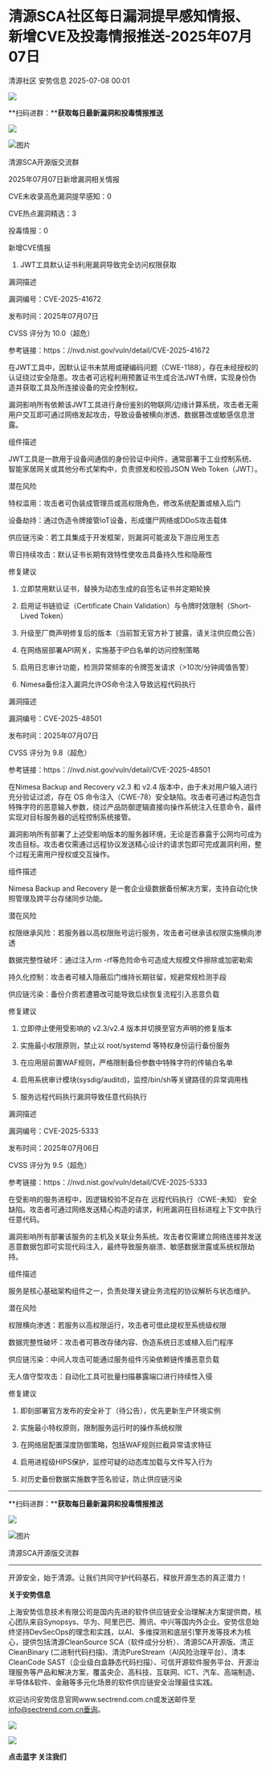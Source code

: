 #  清源SCA社区每日漏洞提早感知情报、新增CVE及投毒情报推送-2025年07月07日  
清源社区  安势信息   2025-07-08 00:01  
  
![](https://mmbiz.qpic.cn/sz_mmbiz_gif/ibSWU7ian1thvJpbKXyJVyQ2vRt08HVKaXPaHV41WepeiaRMSGeQjolNavSyuzCuMhxnZiaz3AcjLicY7zt63GDPvicQ/640?wx_fmt=gif "")  
  
**扫码进群：****获取每日最新漏洞和投毒情报推送**  
  
![](https://mmbiz.qpic.cn/sz_mmbiz_png/ibSWU7ian1thvmztPp3xLtlndTI3hicuiaicibCTVCVYDPFvyLiaXplaU1n6RPlNTVrKQnHQs7Vl78649iaLksSXWoA0NQ/640?wx_fmt=png&from=appmsg "")  
  
![图片](https://mmbiz.qpic.cn/sz_mmbiz_png/MVPvEL7Qg0HJalXIBXGXSBFLMk2TZAqh23iaHwLpprUov8bNQ95dWDVMTq4qGicM3G6cmsZcCF6RsKyn9p8eQA3Q/640?wx_fmt=png&tp=webp&wxfrom=5&wx_lazy=1 "")  
  
清源SCA开源版交流群  
  
  
  
  
  
  
  
  
  
  
2025年07月07日新增漏洞相关情报  
  
  
CVE未收录高危漏洞提早感知：0  
  
CVE热点漏洞精选：3  
  
投毒情报：0  
  
  
  
  
  
新增CVE情报  
  
  
1. JWT工具默认证书利用漏洞导致完全访问权限获取  
  
  
漏洞描述  
  
漏洞编号：CVE-2025-41672  
  
发布时间：2025年07月07日  
  
CVSS 评分为 10.0（超危）  
  
参考链接：https：//nvd.nist.gov/vuln/detail/CVE-2025-41672  
  
在JWT工具中，因默认证书未禁用或硬编码问题（CWE-1188），存在未经授权的认证绕过安全隐患。攻击者可远程利用预置证书生成合法JWT令牌，实现身份伪造并获取工具及所连接设备的完全控制权。  
  
漏洞影响所有依赖该JWT工具进行身份鉴别的物联网/边缘计算系统，攻击者无需用户交互即可通过网络发起攻击，导致设备被横向渗透、数据篡改或敏感信息泄露。  
  
  
组件描述  
  
JWT工具是一款用于设备间通信的身份验证中间件，通常部署于工业控制系统、智能家居网关或其他分布式架构中，负责颁发和校验JSON Web Token（JWT）。  
  
  
潜在风险  
  
特权滥用：攻击者可伪装成管理员或高权限角色，修改系统配置或植入后门  
  
设备劫持：通过伪造令牌接管IoT设备，形成僵尸网络或DDoS攻击载体  
  
供应链污染：若工具集成于开发框架，则漏洞可能波及下游应用生态  
  
零日持续攻击：默认证书长期有效特性使攻击具备持久性和隐蔽性  
  
  
修复建议  
  
1. 立即禁用默认证书，替换为动态生成的自签名证书并定期轮换  
  
2. 启用证书链验证（Certificate Chain Validation）与令牌时效限制（Short-Lived Token）  
  
3. 升级至厂商声明修复后的版本（当前暂无官方补丁披露，请关注供应商公告）  
  
4. 在网络层部署API网关，实施基于IP白名单的访问控制策略  
  
5. 启用日志审计功能，检测异常频率的令牌签发请求（>10次/分钟阈值告警）  
  
  
2. Nimesa备份注入漏洞允许OS命令注入导致远程代码执行  
  
  
漏洞描述  
  
漏洞编号：CVE-2025-48501  
  
发布时间：2025年07月07日  
  
CVSS 评分为 9.8（超危）  
  
参考链接：https：//nvd.nist.gov/vuln/detail/CVE-2025-48501  
  
在Nimesa Backup and Recovery v2.3 和 v2.4 版本中，由于未对用户输入进行充分验证过滤，存在 OS 命令注入（CWE-78）安全缺陷。攻击者可通过构造包含特殊字符的恶意输入参数，绕过产品防御逻辑直接向操作系统注入任意命令，最终实现对目标服务器的远程控制系统接管。  
  
漏洞影响所有部署了上述受影响版本的服务器环境，无论是否暴露于公网均可成为攻击目标。攻击者仅需通过远程协议发送精心设计的请求包即可完成漏洞利用，整个过程无需用户授权或交互操作。  
  
  
组件描述  
  
Nimesa Backup and Recovery 是一套企业级数据备份解决方案，支持自动化快照管理及跨平台存储同步功能。  
  
  
潜在风险  
  
权限继承风险：若服务器以高权限账号运行服务，攻击者可继承该权限实施横向渗透  
  
数据完整性破坏：通过注入rm -rf等危险命令可造成大规模文件擦除或加密勒索  
  
持久化控制：攻击者可植入隐蔽后门维持长期驻留，规避常规检测手段  
  
供应链污染：备份介质若遭篡改可能导致后续恢复流程引入恶意负载  
  
  
修复建议  
  
1. 立即停止使用受影响的 v2.3/v2.4 版本并切换至官方声明的修复版本  
  
2. 实施最小权限原则，禁止以 root/systemd 等特权身份运行备份服务  
  
3. 在应用层前置WAF规则，严格限制备份参数中特殊字符的传输白名单  
  
4. 启用系统审计模块(sysdig/auditd)，监控/bin/sh等关键路径的异常调用栈  
  
  
3. 服务远程代码执行漏洞导致任意代码执行  
  
  
漏洞描述  
  
漏洞编号：CVE-2025-5333  
  
发布时间：2025年07月06日  
  
CVSS 评分为 9.5（超危）  
  
参考链接：https：//nvd.nist.gov/vuln/detail/CVE-2025-5333  
  
在受影响的服务进程中，因逻辑校验不足存在 远程代码执行（CWE-未知） 安全缺陷。攻击者可通过网络发送精心构造的请求，利用漏洞在目标进程上下文中执行任意代码。  
  
漏洞影响所有部署该服务的主机及关联业务系统。攻击者仅需建立网络连接并发送恶意数据包即可实现代码注入，最终导致服务崩溃、敏感数据泄露或系统权限劫持。  
  
  
组件描述  
  
服务是核心基础架构组件之一，负责处理关键业务流程的协议解析与状态维护。  
  
  
潜在风险  
  
权限横向渗透：若服务以高权限运行，攻击者可借此提权至系统级权限  
  
数据完整性破坏：攻击者可篡改存储内容、伪造系统日志或植入后门程序  
  
供应链污染：中间人攻击可能通过服务组件污染依赖链传播恶意负载  
  
无人值守型攻击：自动化工具可批量扫描暴露端口进行持续性入侵  
  
  
修复建议  
  
1. 即刻部署官方发布的安全补丁（待公告），优先更新生产环境实例  
  
2. 实施最小特权原则，限制服务运行时的操作系统权限  
  
3. 在网络层配置深度防御策略，包括WAF规则拦截异常请求特征  
  
4. 启用进程级HIPS保护，监控可疑的动态库加载与文件写入行为  
  
5. 对历史备份数据实施数字签名验证，防止供应链污染  
  
  
  
  
****  
**扫码进群：****获取每日最新漏洞和投毒情报推送**  
  
![](https://mmbiz.qpic.cn/sz_mmbiz_png/ibSWU7ian1thvmztPp3xLtlndTI3hicuiaicibCTVCVYDPFvyLiaXplaU1n6RPlNTVrKQnHQs7Vl78649iaLksSXWoA0NQ/640?wx_fmt=png&from=appmsg "")  
  
![图片](https://mmbiz.qpic.cn/sz_mmbiz_png/MVPvEL7Qg0HJalXIBXGXSBFLMk2TZAqh23iaHwLpprUov8bNQ95dWDVMTq4qGicM3G6cmsZcCF6RsKyn9p8eQA3Q/640?wx_fmt=png&tp=webp&wxfrom=5&wx_lazy=1 "")  
  
清源SCA开源版交流群  
  
****  
  
  
开源安全，始于清源。让我们共同守护代码基石，释放开源生态的真正潜力！  
  
  
**关于安势信息**  
  
  
上海安势信息技术有限公司是国内先进的软件供应链安全治理解决方案提供商，核心团队来自Synopsys、华为、阿里巴巴、腾讯、中兴等国内外企业。安势信息始终坚持DevSecOps的理念和实践，以AI、多维探测和底层引擎开发等技术为核心，提供包括清源CleanSource SCA（软件成分分析）、清源SCA开源版、清正CleanBinary (二进制代码扫描)、清流PureStream（AI风险治理平台）、清本CleanCode SAST（企业级白盒静态代码扫描）、可信开源软件服务平台、开源治理服务等产品和解决方案，覆盖央企、高科技、互联网、ICT、汽车、高端制造、半导体&软件、金融等多元化场景的软件供应链安全治理最佳实践。  
  
  
欢迎访问安势信息官网www.sectrend.com.cn或发送邮件至 info@sectrend.com.cn垂询。  
  
![](https://mmbiz.qpic.cn/sz_mmbiz_gif/ibSWU7ian1thvJpbKXyJVyQ2vRt08HVKaXxHczG4WsCrOtWTeECrIBfiacYYzN8uWv0p1JiayvmhDqOnLBEt4HnZow/640?wx_fmt=gif "")  
  
![](https://mmbiz.qpic.cn/sz_mmbiz_gif/ibSWU7ian1thsJfhqflSV8MgJqD32s60b2PF5zeRQ6zmpTCOKG5oa2118EA63XoLxem1ldHCgibnsH3aL0aKFOW9Q/640?wx_fmt=gif "")  
  
**点击蓝字 关注我们**  
  
  
  
  
